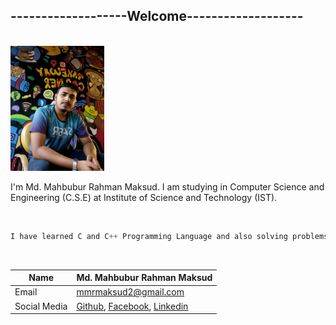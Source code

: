 ## -------------------Welcome-------------------
<br>
<img src="./image.JPG" height = "200" width="150" title="Profile image"/>

<br>
<p>I'm Md. Mahbubur Rahman Maksud. I am studying in Computer Science and Engineering (C.S.E) at Institute of Science and Technology (IST).</p>

<br/>

```javascript
I have learned C and C++ Programming Language and also solving problems in Codeforces.
```

<br/>


| Name         | Md. Mahbubur Rahman Maksud                                                                                                                    |
| ------------ | --------------------------------------------------------------------------------------------------------------------------------------------- |
| Email        | mmrmaksud2@gmail.com                                                                                                                          |
| Social Media | [Github](https://www.github.com/mmrmaksud), [Facebook](https://www.facebook.com/mmrmaksud2), [Linkedin](https://www.linkedin.com/in/mmrmaksud/) |
